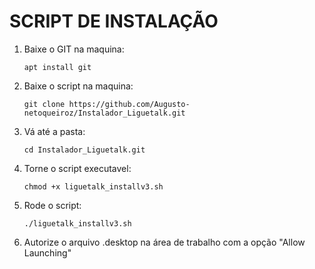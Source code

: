 # SCRIPT DE INSTALAÇÃO #

1. Baixe o GIT na maquina:

       apt install git 

2. Baixe o script na maquina:

       git clone https://github.com/Augusto-netoqueiroz/Instalador_Liguetalk.git

3. Vá até a pasta:

       cd Instalador_Liguetalk.git

4. Torne o script executavel:

       chmod +x liguetalk_installv3.sh

5. Rode o script:

       ./liguetalk_installv3.sh

6. Autorize o arquivo .desktop na área de trabalho com a opção "Allow Launching"
